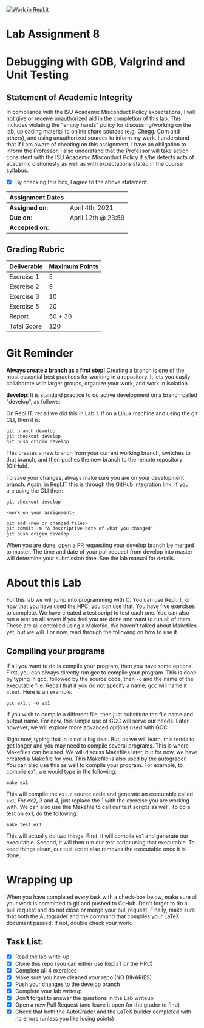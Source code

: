 [![Work in Repl.it](https://classroom.github.com/assets/work-in-replit-14baed9a392b3a25080506f3b7b6d57f295ec2978f6f33ec97e36a161684cbe9.svg)](https://classroom.github.com/online_ide?assignment_repo_id=4530521&assignment_repo_type=AssignmentRepo)
# Lab Assignment 8
# Debugging with GDB, Valgrind and Unit Testing

## Statement of Academic Integrity

In compliance with the ISU Academic Misconduct Policy expectations, I will not give or receive unauthorized aid in the completion of this lab.  This includes violating the "empty hands" policy for discussing/working on the lab, uploading material to online share sources (e.g. Chegg. Com and others), and using unauthorized sources to inform my work. I understand that if I am aware of cheating on this assignment, I have an obligation to inform the Professor. I also understand that the Professor will take action consistent with the ISU Academic Misconduct Policy if s/he detects acts of academic dishonesty as well as with expectations stated in the course syllabus.

- [x] By checking this box, I agree to the above statement.

| Assignment Dates | |
| --- | --- |
|**Assigned on**: | April 4th, 2021 |
|**Due on**: | April 12th @ 23:59|
|**Accepted on**: | |


## Grading Rubric

|Deliverable | Maximum Points |
|---|---|
| Exercise 1 | 5 |
| Exercise 2 | 5 |
| Exercise 3 | 10 |
| Exercise 5 | 20 |
| Report | 50 + 30 |
| Total Score | 120 |


# Git Reminder

**Always create a branch as a first step!** Creating a branch is one of the most essential best practices for working in a repository.  It lets you easily collaborate with larger groups, organize your work, and work in isolation.

**develop**: It is standard practice to do active development on a branch called "develop", as follows:

On Repl.IT, recall we did this in Lab 1. If on a Linux machine and using the git CLI, then it is:

    git branch develop
    git checkout develop
    git push origin develop

This creates a new branch from your current working branch, switches to that branch, and then pushes the new branch to the remote repository (GitHub).

To save your changes, always make sure you are on your development branch. Again, in Repl.IT
this is through the GitHub integration link. If you are using the CLI then:

    git checkout develop

    <work on your assignment>

    git add <new or changed files>
    git commit -m "A descriptive note of what you changed"
    git push origin develop

When you are done, open a PR requesting your develop branch be merged to master.
The time and date of your pull request from develop into master will determine your submission time. See the lab manual for details.

# About this Lab
For this lab we will jump into programming with C. You can use Repl.IT, or now that you have used the HPC, you can use that. You have five exercises to complete. We have created a test script to test each one. You can also run a test on all seven if you feel you are done and want to run all of them. These are all controlled using a Makefile. We haven't talked about Makefiles yet, but we will. For now, read through the following on how to use it.

## Compiling your programs
If all you want to do is compile your program, then you have some options. First, you can always directly run gcc to compile your program. This is done by typing in gcc, followed by the source code, then ```-o``` and the name of the executable file. Recall that if you do not specify a name, gcc will name it ```a.out```. Here is an example:

```
gcc ex1.c -o ex1
```
If you wish to compile a different file, then just substitute the file name and output name. For now, this simple use of GCC will serve our needs. Later however, we will explore more advanced options used with GCC.

Right now, typing that in is not a big deal. But, as we will learn, this tends to get longer and you may need to compile several programs. This is where Makefiles can be used. We will discuss Makefiles later, but for now, we have created a Makefile for you. This Makefile is also used by the autograder. You can also use this as well to compile your program. For example, to compile ex1, we would type in the following:
```
make ex1
```
This will compile the ```ex1.c``` source code and generate an executable called ```ex1```. For ex2, 3 and 4, just replace the 1 with the exercise you are working with. We can also use this Makefile to call our test scripts as well. To do a test on ex1, do the following:

```
make test_ex1
```
This will actually do two things. First, it will compile ex1 and generate our executable. Second, it will then run our test script using that executable. To keep things clean, our test script also removes the executable once it is done.

# Wrapping up
When you have completed every task with a check-box below, make sure all your work is committed to git and pushed to GitHub. Don't forget to do a pull request and do not close or merge your pull request. Finally, make sure that both the Autograder and the command that compiles your LaTeX document passed. If not, double check your work.

## Task List:
- [x] Read the lab write-up
- [x] Clone this repo (you can either use Repl.IT or the HPC)
- [x] Complete all 4 exercises
- [x] Make sure you have cleaned your repo (NO BINARIES)
- [x] Push your changes to the develop branch
- [x] Complete your lab writeup
- [x] Don't forget to answer the questions in the Lab writeup
- [x] Open a new Pull Request (and leave it open for the grader to find)
- [x] Check that both the AutoGrader and the LaTeX builder completed with no errors (unless you like losing points)
